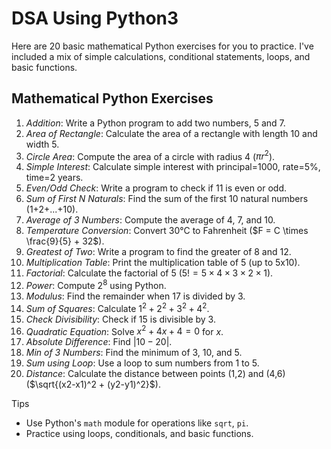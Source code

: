 # DSA Using Python3

Here are 20 basic mathematical Python exercises for you to practice. I've included a mix of simple calculations, conditional statements, loops, and basic functions.

## Mathematical Python Exercises

1. *Addition*: Write a Python program to add two numbers, 5 and 7.
2. *Area of Rectangle*: Calculate the area of a rectangle with length 10 and width 5.
3. *Circle Area*: Compute the area of a circle with radius 4 ($\pi r^2$).
4. *Simple Interest*: Calculate simple interest with principal=1000, rate=5%, time=2 years.
5. *Even/Odd Check*: Write a program to check if 11 is even or odd.
6. *Sum of First N Naturals*: Find the sum of the first 10 natural numbers (1+2+...+10).
7. *Average of 3 Numbers*: Compute the average of 4, 7, and 10.
8. *Temperature Conversion*: Convert 30°C to Fahrenheit ($F = C \times \frac{9}{5} + 32$).
9. *Greatest of Two*: Write a program to find the greater of 8 and 12.
10. *Multiplication Table*: Print the multiplication table of 5 (up to 5x10).
11. *Factorial*: Calculate the factorial of 5 ($5! = 5 \times 4 \times 3 \times 2 \times 1$).
12. *Power*: Compute $2^8$ using Python.
13. *Modulus*: Find the remainder when 17 is divided by 3.
14. *Sum of Squares*: Calculate $1^2 + 2^2 + 3^2 + 4^2$.
15. *Check Divisibility*: Check if 15 is divisible by 3.
16. *Quadratic Equation*: Solve $x^2 + 4x + 4 = 0$ for $x$.
17. *Absolute Difference*: Find $|10 - 20|$.
18. *Min of 3 Numbers*: Find the minimum of 3, 10, and 5.
19. *Sum using Loop*: Use a loop to sum numbers from 1 to 5.
20. *Distance*: Calculate the distance between points (1,2) and (4,6) ($\sqrt{(x2-x1)^2 + (y2-y1)^2}$).

Tips
- Use Python's `math` module for operations like `sqrt`, `pi`.
- Practice using loops, conditionals, and basic functions.
